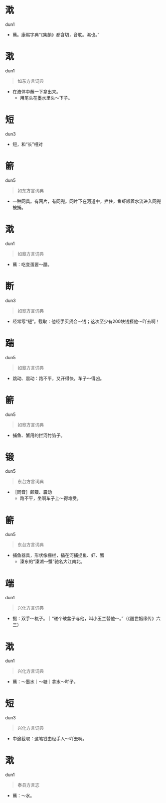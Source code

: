 # 㴷
dun1
- 蘸。康熙字典“《集韻》都含切，音耽。濕也。”

# 㴷
dun1
> 如东方言词典
- 在液体中蘸一下拿出来。
  - 用笔头在墨水里头～下子。

# 短
dun3
- 短，和“长”相对

# 簖
dun5
> 如东方言词典
- 一种网具。有网片，有网兜。网片下在河道中，拦住，鱼虾顺着水流进入网兜被捕。

# 㴷
dun1
> 如皋方言词典
- 蘸：吃变蛋要～醋。

# 断
dun3
> 如皋方言词典
- 经常写“短”。截取：他经手买货会～钱；这次至少有200块钱捱他～吖去啊！

# 踹
dun5
> 如皋方言词典
- 跳动、震动：路不平，又开得快，车子～得凶。

# 簖
dun5
> 如皋方言词典
- 捕鱼、蟹用的拦河竹箔子。

# 锻
dun5
> 东台方言词典
- ［同音］颠簸、震动
  - 路不平，坐啊车子上～得难受。

# 簖
dun5
> 东台方言词典
- 捕鱼器具，形状像栅栏，插在河捕捉鱼、虾、蟹
  - 溱东的“溱湖～蟹”驰名大江南北。

# 端
dun1
> 兴化方言词典
- 掇：双手～杌子。｜“递个破盆子与他，叫小玉兰替他～。”（《醒世姻缘传》六三）

# 㴷
dun1
> 兴化方言词典
- 蘸：～墨水｜～糖｜拿水～吖子。

# 短
dun3
> 兴化方言词典
- 中途截取：这笔钱由经手人～吖去啊。

# 㴷
dun1
> 泰县方言志
- 蘸：～水。
